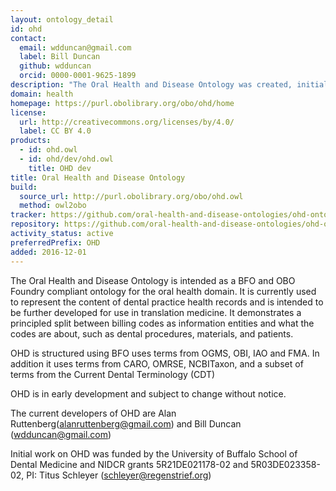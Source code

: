 ```yaml
---
layout: ontology_detail
id: ohd
contact:
  email: wdduncan@gmail.com
  label: Bill Duncan
  github: wdduncan
  orcid: 0000-0001-9625-1899
description: "The Oral Health and Disease Ontology was created, initially, to represent the content of dental practice health records."
domain: health
homepage: https://purl.obolibrary.org/obo/ohd/home
license:
  url: http://creativecommons.org/licenses/by/4.0/
  label: CC BY 4.0
products:
  - id: ohd.owl
  - id: ohd/dev/ohd.owl
    title: OHD dev
title: Oral Health and Disease Ontology
build:
  source_url: http://purl.obolibrary.org/obo/ohd.owl
  method: owl2obo
tracker: https://github.com/oral-health-and-disease-ontologies/ohd-ontology/issues
repository: https://github.com/oral-health-and-disease-ontologies/ohd-ontology
activity_status: active
preferredPrefix: OHD
added: 2016-12-01
---
```


The Oral Health and Disease Ontology is intended as a BFO and OBO
Foundry compliant ontology for the oral health domain. It is currently
used to represent the content of dental practice health records and is
intended to be further developed for use in translation medicine.  It
demonstrates a principled split between billing codes as information
entities and what the codes are about, such as dental procedures,
materials, and patients.

OHD is structured using BFO uses terms from OGMS, OBI, IAO and FMA. In
addition it uses terms from CARO, OMRSE, NCBITaxon, and a subset of
terms from the Current Dental Terminology (CDT)

OHD is in early development and subject to change without notice. 

The current developers of OHD are Alan Ruttenberg(alanruttenberg@gmail.com) and Bill Duncan
(wdduncan@gmail.com)

Initial work on OHD was funded by the University of Buffalo School of
Dental Medicine and NIDCR grants 5R21DE021178-02 and 5R03DE023358-02,
PI: Titus Schleyer (schleyer@regenstrief.org)
